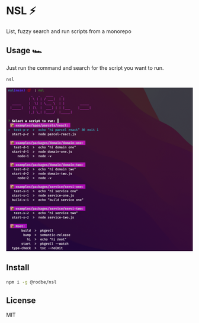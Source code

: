 # NSL ⚡️
List, fuzzy search and run scripts from a monorepo

## Usage 🏎️

Just run the command and search for the script you want to run.

```bash
nsl
```
![nsl](./assets/preview.png)

## Install

```bash
npm i -g @rodbe/nsl
```

## License

MIT